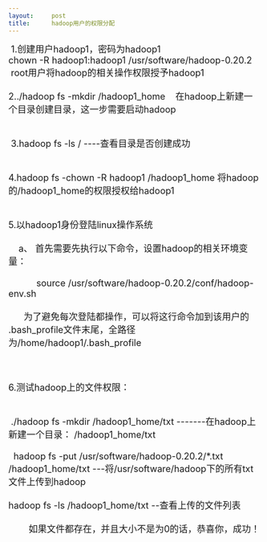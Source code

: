 ```yaml
---
layout:     post
title:      hadoop用户的权限分配
---
```

<div id="article_content" class="article_content clearfix csdn-tracking-statistics" data-pid="blog" data-mod="popu_307" data-dsm="post">
								            <link rel="stylesheet" href="https://csdnimg.cn/release/phoenix/template/css/ck_htmledit_views-f76675cdea.css">
						<div class="htmledit_views" id="content_views">
                
<span style="font-size:18px;"> 1.创建用户hadoop1，密码为hadoop1<br>
chown -R hadoop1:hadoop1 /usr/software/hadoop-0.20.2  root用户将hadoop的相关操作权限授予hadoop1<br><br></span><span style="font-size:18px;">2../hadoop fs -mkdir /hadoop1_home    在hadoop上新建一个目录创建目录，这一步需要启动hadoop</span><span style="font-size:18px;"><br><br><br>
 3.hadoop fs -ls / ----查看目录是否创建成功<br><br><br>
4.hadoop fs -chown -R hadoop1 /hadoop1_home 将hadoop的/hadoop1_home的权限授权给hadoop1<br><br><br>
5.以hadoop1身份登陆linux操作系统<br>
 <br>
    a、 首先需要先执行以下命令，设置hadoop的相关环境变量：<br>
 <br>
           source /usr/software/hadoop-0.20.2/conf/hadoop-env.sh<br>
 <br>
      为了避免每次登陆都操作，可以将这行命令加到该用户的 .bash_profile文件末尾，全路径为/home/hadoop1/.bash_profile<br><br><br><br></span><span style="font-size:18px;">6.测试hadoop上的文件权限：</span><span style="font-size:18px;"><br>
 <br>
         <br>
 ./hadoop fs -mkdir /hadoop1_home/txt -------在hadoop上新建一个目录： /hadoop1_home/txt<br>
 <br>
  hadoop fs -put /usr/software/hadoop-0.20.2/*.txt /hadoop1_home/txt ---将/usr/software/hadoop下的所有txt文件上传到hadoop<br>
 <br>
hadoop fs -ls /hadoop1_home/txt --查看上传的文件列表<br>
 <br>
        如果文件都存在，并且大小不是为0的话，恭喜你，成功！</span>
            </div>
                </div>